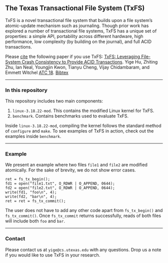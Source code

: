 ## The Texas Transactional File System (TxFS)

TxFS is a novel transactional file system that
builds upon a file system’s atomic-update mechanism
such as journaling. Though prior work has explored a
number of transactional file systems, TxFS has a unique
set of properties: a simple API, portability across different
hardware, high performance, low complexity (by building
on the journal), and full ACID transactions. 

Please
[cite](http://www.cs.utexas.edu/~vijay/bibtex/atc18-txfs.bib)
the following paper if you use TxFS: [TxFS: Leveraging File-System Crash Consistency to Provide ACID Transactions](http://www.cs.utexas.edu/~vijay/papers/atc18-txfs.pdf). Yige Hu, Zhiting Zhu, Ian Neal, Youngjin Kwon, Tianyu Cheng, Vijay Chidambaram, and Emmett Witchel [ATC
18](https://www.usenix.org/conference/atc18). [Bibtex](http://www.cs.utexas.edu/~vijay/bibtex/atc18-txfs.bib)

___

### In this repository

This repository includes two main components:

1. `linux-3.18.22-mod`. This contains the modified Linux kernel for TxFS. 
2. `benchmark`. Contains benchmarks used to evaluate TxFS.

Inside `linux-3.18.22-mod`, compiling the kernel follows the standard method of `configure` and `make`.  To see examples of TxFS in action, check out the examples inside `benchmark`.

___

### Example

We present an example where two files `file1` and `file2` are modified atomically. For the sake of brevity, we do not show error cases.

~~~~
ret = fs_tx_begin();
fd1 = open("file1.txt", O_RDWR | O_APPEND, 0644);
fd2 = open("file2.txt", O_RDWR | O_APPEND, 0644);
write(fd1, "foo\n", 4);
write(fd2, "bar\n", 4);
ret = ret = fs_tx_commit();
~~~~

The user does not have to add any other code apart from `fs_tx_begin()` and `fs_tx_commit()`. Once `fs_tx_commit` returns successfully, reads of both files will include both `foo` and `bar`.

___

### Contact

Please contact us at `yige@cs.utexas.edu` with any questions.  Drop
us a note if you would like to use TxFS in your research. 
